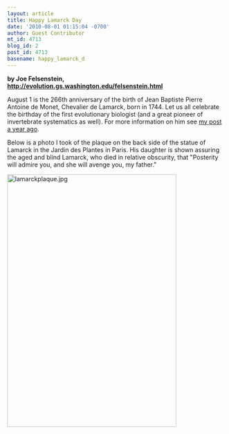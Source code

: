```yaml
---
layout: article
title: Happy Lamarck Day
date: '2010-08-01 01:15:04 -0700'
author: Guest Contributor
mt_id: 4713
blog_id: 2
post_id: 4713
basename: happy_lamarck_d
---
```

**by Joe Felsenstein,<br />[http&#58;//evolution.gs.washington.edu/felsenstein.html](http://evolution.gs.washington.edu/felsenstein.html)**

August 1 is the 266th anniversary of the birth of Jean Baptiste Pierre Antoine de Monet, Chevalier de Lamarck, born in 1744. Let us all celebrate the birthday of the first evolutionary biologist (and a great pioneer of invertebrate systematics
as well).   For more information on him see [my post a year ago](http://www.pandasthumb.org/archives/2009/08/happy-265th-bir.html).

Below is a photo I took of the plaque on the back side of the statue of Lamarck in the Jardin des Plantes in Paris. His daughter is shown assuring the aged and blind Lamarck, who died in relative obscurity, that "Posterity will admire you, and she will avenge you, my father."

<img src="{{ site.baseurl }}/uploads/2010/lamarckplaque.jpg" alt="lamarckplaque.jpg" width="391" height="582" />
